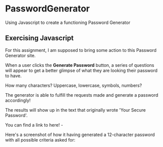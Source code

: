 # PasswordGenerator
Using Javascript to create a functioning Password Generator

## Exercising Javascript

For this assignment, I am supposed to bring some action to this Password Generator site. 

When a user clicks the **Generate Password** button, a series of questions will appear to get a better glimpse of what they are looking their password to have.

How many characters? Uppercase, lowercase, symbols, numbers?

The generator is able to fulfill the requests made and generate a password accordingly!

The results will show up in the text that originally wrote 'Your Secure Password'.

You can find a link to here! - 

Here's a screenshot of how it having generated a 12-character password with all possible criteria asked for: